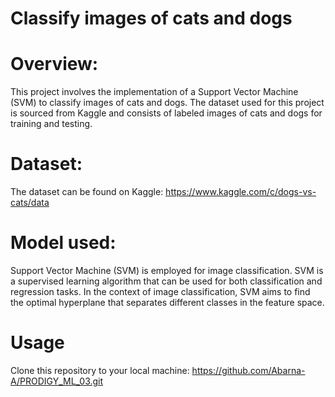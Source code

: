 # Classify images of cats and dogs 

# Overview:
This project involves the implementation of a Support Vector Machine (SVM) to classify images of cats and dogs. The dataset used for this project is sourced from Kaggle and consists of labeled images of cats and dogs for training and testing.

# Dataset:
The dataset can be found on Kaggle: https://www.kaggle.com/c/dogs-vs-cats/data

# Model used:
Support Vector Machine (SVM) is employed for image classification. SVM is a supervised learning algorithm that can be used for both classification and regression tasks. In the context of image classification, SVM aims to find the optimal hyperplane that separates different classes in the feature space.

# Usage
Clone this repository to  your local machine:
https://github.com/Abarna-A/PRODIGY_ML_03.git
